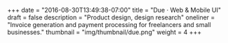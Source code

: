 +++
date = "2016-08-30T13:49:38-07:00"
title = "Due · Web & Mobile UI"
draft = false
description = "Product design, design research"
oneliner = "Invoice generation and payment processing for freelancers and small businesses."
thumbnail = "img/thumbnail/due.png"
weight = 4
+++
